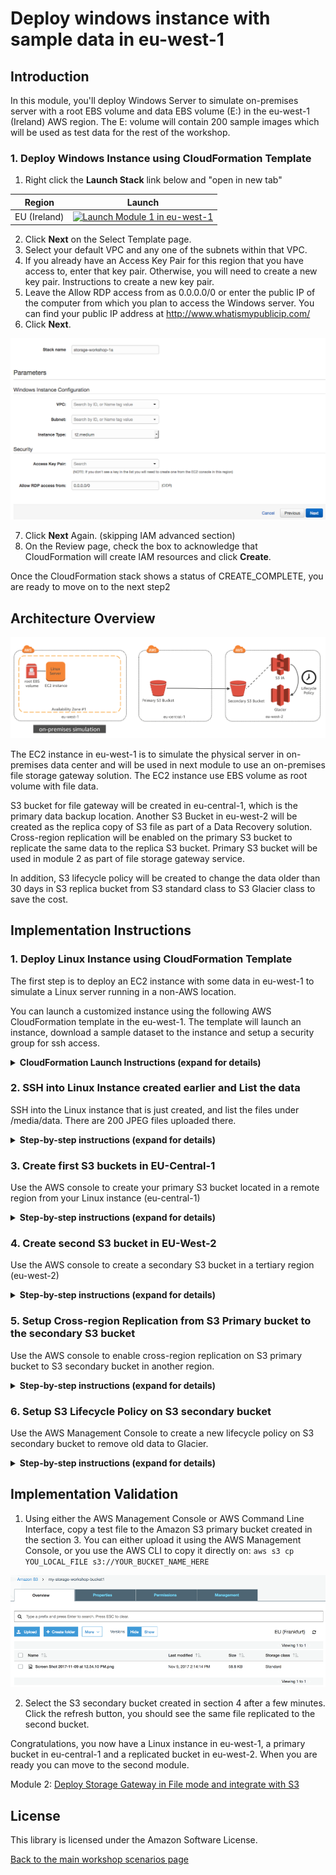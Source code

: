 #  Deploy windows instance with sample data in eu-west-1

## Introduction

In this module, you'll deploy Windows Server to simulate on-premises server with a root EBS volume and data EBS volume (E:) in the eu-west-1 (Ireland) AWS region. The E: volume will contain 200 sample images which will be used as test data for the rest of the workshop.

### 1.	Deploy Windows Instance using CloudFormation Template

1.	Right click the **Launch Stack** link below and "open in new tab"

Region| Launch
------|-----
EU (Ireland) | [![Launch Module 1 in eu-west-1](http://docs.aws.amazon.com/AWSCloudFormation/latest/UserGuide/images/cloudformation-launch-stack-button.png)](https://console.aws.amazon.com/cloudformation/home?region=eu-west-1#/stacks/new?stackName=storage-workshop-1a&templateURL=https://s3-us-west-2.amazonaws.com/hybrid-storage-workshop/scenario1-step1-deploy-WIN1-(eu-west-1).json)

2.	Click **Next** on the Select Template page.
3.	Select your default VPC and any one of the subnets within that VPC.
4.	If you already have an Access Key Pair for this region that you have access to, enter that key pair.  Otherwise, you will need to create a new key pair.  Instructions to create a new key pair.
5.	Leave the Allow RDP access from as 0.0.0.0/0 or enter the public IP of the computer from which you plan to access the Windows server.  You can find your public IP address at http://www.whatismypublicip.com/
6.	Click **Next**.

![scenario-1-module-1-Picture1](../../images/scenario-1-module-1-Picture1.png)

7.	Click **Next** Again. (skipping IAM advanced section)
8.	On the Review page, check the box to acknowledge that CloudFormation will create IAM resources and click **Create**.

Once the CloudFormation stack shows a status of CREATE_COMPLETE, you are ready to move on to the next step2



## Architecture Overview

![scenario 2 diagram 2](../../images/scenario-2-diagram-2.png)

The EC2 instance in eu-west-1 is to simulate the physical server in on-premises data center and will be used in next module to use an on-premises file storage gateway solution.  The EC2 instance use EBS volume as root volume with file data. 

S3 bucket for file gateway will be created in eu-central-1, which is the primary data backup location. Another S3 Bucket in eu-west-2 will be created as the replica copy of S3 file as part of a Data Recovery solution.  Cross-region replication will be enabled on the primary S3 bucket to replicate the same data to the replica S3 bucket.  Primary S3 bucket will be used in module 2 as part of file storage gateway service. 

In addition, S3 lifecycle policy will be created to change the data older than 30 days in S3 replica bucket from S3 standard class to S3 Glacier class to save the cost.   

## Implementation Instructions

### 1.	Deploy Linux Instance using CloudFormation Template

The first step is to deploy an EC2 instance with some data in eu-west-1 to simulate a Linux server running in a non-AWS location.

You can launch a customized instance using the following AWS CloudFormation template in the eu-west-1. The template will launch an instance, download a sample dataset to the instance and setup a security group for ssh access.

<details>
<summary><strong>CloudFormation Launch Instructions (expand for details)</strong></summary><p>

1.	Right click the **Launch Stack** link below and "open in new tab"

Region| Launch
------|-----
EU (Ireland) | [![Launch Module 1 in eu-west-1](http://docs.aws.amazon.com/AWSCloudFormation/latest/UserGuide/images/cloudformation-launch-stack-button.png)](https://console.aws.amazon.com/cloudformation/home?region=eu-west-1#/stacks/new?stackName=storage-workshop-2a&templateURL=https://s3-us-west-2.amazonaws.com/hybrid-storage-workshop/scenario2-step1-deploy-linux1-(eu-west-1).json)

2. Click **Next** on the Select Template page.
3. Select your default VPC and any one of the subnets within that vpc.  Note the subnet need to have a IGW attached.
4. If you already have an Access Key Pair for this region that you have access to, enter that key pair.  Otherwise, you will need to create a new key pair. [creating a key pair using amazon EC2](http://docs.aws.amazon.com/AWSEC2/latest/UserGuide/ec2-key-pairs.html#having-ec2-create-your-key-pair)
5. Leave the Allow SSH access from as 0.0.0.0/0 or enter the public IP of the computer from which you plan to access the Windows server.  You can find your public IP address at http://www.whatismypublicip.com/
6. Click **Next**.

![scenario-2-module-1-Picture1](../../images/scenario-2-module-1-Picture1.png)

7. You can leave the IAM role and Advanced section
8. Click **Next**
9. On the Review page, check the box to acknowledge that CloudFormation will create IAM resources and click **Create**. 

![scenario-2-module-1-Picture2](../../images/scenario-2-module-1-Picture2.png)

Once the Cloudformation Stack shows a status of **CREATE_COMPLETE**, you can continue to the next step
</p></details>

### 2.	SSH into Linux Instance created earlier and List the data
SSH into the Linux instance that is just created, and list the files under /media/data. There are 200 JPEG files uploaded there. 
<details>
<summary><strong>Step-by-step instructions (expand for details)</strong></summary><p>

1. From the AWS Console, select EC2 in Services Tab, find the instance created by previous CloudFormation Stack.  The instance should have a name start with  “Hybrid Workshop – Deploy – Linux Server 1”. Write down the IPv4 Public IP in Description. 
2. Connect to the above Linux Instance. For detailed instruction, please refer to Connecting to Your Linux Instance Using SSH
3. In the Linux OS, type `cd /media/data`
4. Type `ls –l`, you should see 200 image files, which make up our sample data
</p></details>

### 3. Create first S3 buckets in EU-Central-1
Use the AWS console to create your primary S3 bucket located in a remote region from your Linux instance (eu-central-1)
<details>
<summary><strong>Step-by-step instructions (expand for details)</strong></summary><p>

1. Changed the AWS console region to eu-central-1
2. In the AWS Management Console select **Services** then select **S3** under Storage.
3. Select **Create Bucket**
4. Provide a globally unique name for your bucket such as my-storage-workshop-bucket1.
5. Select the Region to EU (Frankfurt)
6. Choose **Create** in the lower left of the dialog without.

![scenario-2-module-1-Picture3](../../images/scenario-2-module-1-Picture3.png)

</p></details>

### 4. Create second S3 bucket in EU-West-2
Use the AWS console to create a secondary S3 bucket in a tertiary region (eu-west-2)
<details>
<summary><strong>Step-by-step instructions (expand for details)</strong></summary><p>

1. In the AWS Management Console select **Services** then select **S3** under Storage.
2. Select **+Create Bucket**
3. Provide a globally unique name for your bucket such as my-storage-workshop-bucket2.
4. Select the Region to EU (London)
5. Choose **Create** in the lower left of the dialog.

![scenario-2-module-1-Picture4](../../images/scenario-2-module-1-Picture4.png)

</p></details>

### 5. Setup Cross-region Replication from S3 Primary bucket to the secondary S3 bucket
Use the AWS console to enable cross-region replication on S3 primary bucket to S3 secondary bucket in another region. 
<details>
<summary><strong>Step-by-step instructions (expand for details)</strong></summary><p>

1. In AWS Management Console, S3 service, all the buckets are listed. Click the name of the S3 bucket you created in Step 3. 
2. Click Management Tab, and click Replication
3. Click **Get started**, the Replication Rule will display a window to ask Enable versioning

![scenario-2-module-1-Picture5](../../images/scenario-2-module-1-Picture5.png)

4. Click **Enable Versioning**, the Replication rule window goes to Step 1 - Source,  select source as All contents and select Enabled for Status.  Will leave the KMS encryption uncheck in this case. 

![scenario-2-module-1-Picture6](../../images/scenario-2-module-1-Picture6.png)

5. Click Next, Replication rule windows goes to step 2 – Destination.  Click the input box under Destination bucket and a drop-down list will display all the existing buckets in this account.  Select the S3 bucket that was created in eu-west-2

![scenario-2-module-1-Picture7](../../images/scenario-2-module-1-Picture4.png)

6. Another warning window will display to ask to Enable versioning on S3 bucket . Click **Enable versioning**.

![scenario-2-module-1-Picture8](../../images/scenario-2-module-1-Picture8.png)

7. Once Versioning is enabled, leave the option unchecked and click **Next**
8. The Replication rule move to Step 3 – Permissions. Click the input box under **Select IAM Role**, and select create new role. 
9. In Step 4 – review window. Click **Save.**

![scenario-2-module-1-Picture9](../../images/scenario-2-module-1-Picture9.png)

10.	You should see a rule under Replication tab.
</p></details>

### 6. Setup S3 Lifecycle Policy on S3 secondary bucket
Use the AWS Management Console to create a new lifecycle policy on S3 secondary bucket to remove old data to Glacier.
<details>
<summary><strong>Step-by-step instructions (expand for details)</strong></summary><p>

1. In AWS Management Console, S3 service, all the buckets are listed. Click the name of  the S3 secondary bucket you created in Step 3. 
2. Click Management Tab, and click Lifecycle
3. Click Get started or **+Add lifecycle rule**
4. In the first step of Lifecycle Rule Window, enter a rule name, click **Next**

![scenario-2-module-1-Picture10](../../images/scenario-2-module-1-Picture10.png)

5. In the second step of Lifecycle Rule Window to configure Transitions. Check the Current version, and click + Add transition.  Select “Transition to Amazon glacier after” and add “30” in Days after object creation. 

![scenario-2-module-1-Picture11](../../images/scenario-2-module-1-Picture11.png)

6. In step 3 of Lifecycle Rule, leave all the option unchecked. Click **Next**
7. In review window,  click **Save.** 

![scenario-2-module-1-Picture12](../../images/scenario-2-module-1-Picture12.png)

</p></details>

## Implementation Validation
1. 	Using either the AWS Management Console or AWS Command Line Interface, copy a test file to the Amazon S3 primary bucket created in the section 3.
You can either upload it using the AWS Management Console, or you use the AWS CLI to copy it directly on:
`aws s3 cp YOU_LOCAL_FILE s3://YOUR_BUCKET_NAME_HERE`

![scenario-2-module-1-Picture13](../../images/scenario-2-module-1-Picture13.png)

2. Select the S3 secondary bucket created in section 4 after a few minutes.  Click the refresh button, you should see the same file replicated to the second bucket. 

Congratulations, you now have a Linux instance in eu-west-1, a primary bucket in eu-central-1 and a replicated bucket in eu-west-2. When you are ready you can move to the second module.

Module 2: [Deploy Storage Gateway in File mode and integrate with S3](../module-2/README.md)

## License

This library is licensed under the Amazon Software License.

[Back to the main workshop scenarios page](../../README.md)
